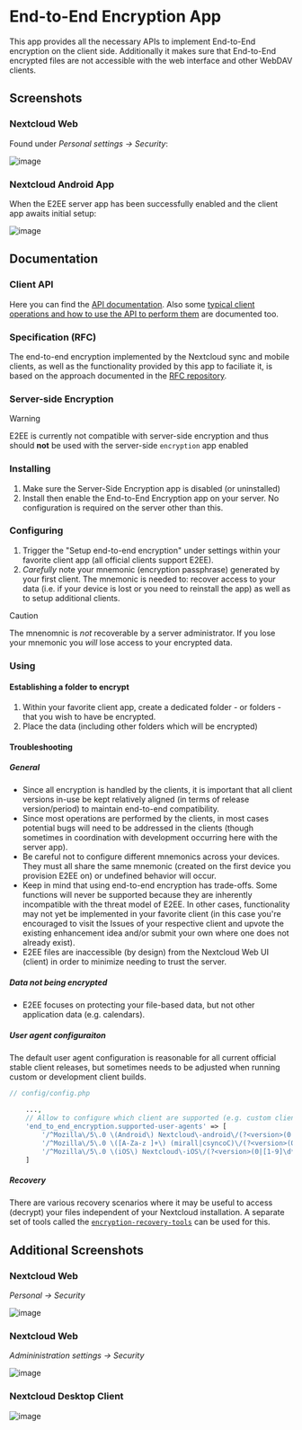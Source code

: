 # End-to-End Encryption App

This app provides all the necessary APIs to implement End-to-End encryption
on the client side. Additionally it makes sure that End-to-End encrypted
files are not accessible with the web interface and other WebDAV clients.

## Screenshots

### Nextcloud Web 

Found under *Personal settings -> Security*:

![image](https://github.com/nextcloud/end_to_end_encryption/assets/1731941/339017ab-79eb-43f7-ac9c-8c1990e107ef)

### Nextcloud Android App 

When the E2EE server app has been successfully enabled and the client app awaits initial setup:

![image](https://github.com/nextcloud/end_to_end_encryption/assets/1731941/42618c90-a5e6-40ad-b99d-cce86c20b018)

## Documentation

### Client API

Here you can find the [API documentation](https://github.com/nextcloud/end_to_end_encryption/blob/master/doc/api.md). Also some [typical client operations and how to use the API to perform them](https://github.com/nextcloud/end_to_end_encryption/blob/master/doc/api-usage.md) are documented too.

### Specification (RFC)

The end-to-end encryption implemented by the Nextcloud sync and mobile clients, as well as the functionality provided by this app to faciliate it, is based on the approach documented in the [RFC repository](https://github.com/nextcloud/end_to_end_encryption_rfc/).

### Server-side Encryption

> [!WARNING]  
> E2EE is currently not compatible with server-side encryption and thus should **not** be used with the server-side `encryption` app enabled

### Installing

1. Make sure the Server-Side Encryption app is disabled (or uninstalled)
2. Install then enable the End-to-End Encryption app on your server. No configuration is required on the server other than this.

### Configuring

1. Trigger the "Setup end-to-end encryption" under settings within your favorite client app (all official clients support E2EE).
2. *Carefully* note your mnemonic (encryption passphrase) generated by your first client. The mnemonic is needed to: recover access to your data (i.e. if your device is lost or you need to reinstall the app) as well as to setup additional clients.

> [!CAUTION]  
> The mnenomnic is *not* recoverable by a server administrator. If you lose your mnemonic you *will* lose access to your encrypted data.

### Using

#### Establishing a folder to encrypt

1. Within your favorite client app, create a dedicated folder - or folders - that you wish to have be encrypted.
2. Place the data (including other folders which will be encrypted)

#### Troubleshooting

##### General

- Since all encryption is handled by the clients, it is important that all client versions in-use be kept relatively aligned (in terms of release version/period) to maintain end-to-end compatibility.
- Since most operations are performed by the clients, in most cases potential bugs will need to be addressed in the clients (though sometimes in coordination with development occurring here with the server app).
- Be careful not to configure different mnemonics across your devices. They must all share the same mnemonic (created on the first device you provision E2EE on) or undefined behavior will occur.
- Keep in mind that using end-to-end encryption has trade-offs. Some functions will never be supported because they are inherently incompatible with the threat model of E2EE. In other cases, functionality may not yet be implemented in your favorite client (in this case you're encouraged to visit the Issues of your respective client and upvote the existing enhancement idea and/or submit your own where one does not already exist).
- E2EE files are inaccessible (by design) from the Nextcloud Web UI (client) in order to minimize needing to trust the server.

##### Data not being encrypted

- E2EE focuses on protecting your file-based data, but not other application data (e.g. calendars).

##### User agent configuraiton

The default user agent configuration is reasonable for all current official stable client releases, but sometimes needs to be adjusted when running custom or development client builds.

```php
// config/config.php

    ...,
    // Allow to configure which client are supported (e.g. custom clients)
    'end_to_end_encryption.supported-user-agents' => [
        '/^Mozilla\/5\.0 \(Android\) Nextcloud\-android\/(?<version>(0|[1-9]\d*)\.(0|[1-9]\d*)\.(0|[1-9]\d*)).*$/' => '3.13.0',
        '/^Mozilla\/5\.0 \([A-Za-z ]+\) (mirall|csyncoC)\/(?<version>(0|[1-9]\d*)\.(0|[1-9]\d*)\.(0|[1-9]\d*)).*$/' => '3.0.0',
        '/^Mozilla\/5\.0 \(iOS\) Nextcloud\-iOS\/(?<version>(0|[1-9]\d*)\.(0|[1-9]\d*)\.(0|[1-9]\d*)).*$/' => '3.0.5',
    ]
```

##### Recovery

There are various recovery scenarios where it may be useful to access (decrypt) your files independent of your Nextcloud installation. A separate set of tools called the [`encryption-recovery-tools`](https://github.com/nextcloud/encryption-recovery-tools) can be used for this.

## Additional Screenshots

### Nextcloud Web

*Personal -> Security*

![image](https://github.com/nextcloud/end_to_end_encryption/assets/1731941/7d55571f-5da6-40e0-aa69-141590378f84)

### Nextcloud Web

*Admininistration settings -> Security*

![image](https://github.com/nextcloud/end_to_end_encryption/assets/1731941/bca6dec4-66fd-4ffa-a869-d7ef01f4a096)

### Nextcloud Desktop Client

![image](https://github.com/nextcloud/end_to_end_encryption/assets/1731941/95f31620-084d-47a6-a227-6a8bedf5da47)
